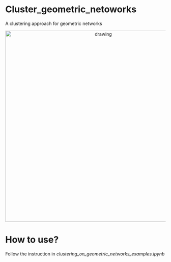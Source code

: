 # Cluster_geometric_netoworks
 A clustering approach for geometric networks

<p align='center'>
<img src="gmm_on_geometric_networks.svg" alt="drawing" width="600"/>
</p>

# How to use?
Follow the instruction in _clustering_on_geometric_networks_examples.ipynb_

